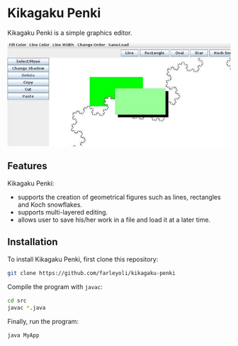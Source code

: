 # Kikagaku Penki

Kikagaku Penki is a simple graphics editor.

![image](images/usage.jpg)


## Features
Kikagaku Penki:
- supports the creation of geometrical figures such as lines, rectangles and Koch snowflakes.
- supports multi-layered editing.
- allows user to save his/her work in a file and load it at a later time.

## Installation
To install Kikagaku Penki, first clone this repository:
```sh
git clone https://github.com/farleyoli/kikagaku-penki
```

Compile the program with `javac`:
```sh
cd src
javac *.java
```

Finally, run the program:
```sh
java MyApp
```
